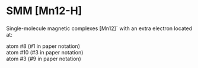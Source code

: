 # SMM [Mn12-H]

Single-molecule magnetic complexes [Mn12]<sup>-</sup> with an extra electron located at:

   atom #8  (#1 in paper notation)   
   atom #10 (#3 in paper notation)   
   atom #3  (#9 in paper notation)   
